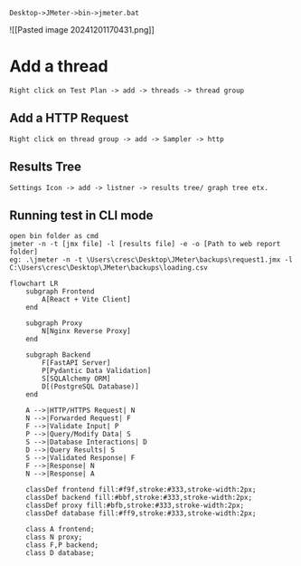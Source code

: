 
	Desktop->JMeter->bin->jmeter.bat

![[Pasted image 20241201170431.png]]

# Add a thread

	Right click on Test Plan -> add -> threads -> thread group
##  Add a HTTP Request
	Right click on thread group -> add -> Sampler -> http

## Results Tree 
	Settings Icon -> add -> listner -> results tree/ graph tree etx.

## Running test in CLI mode
	open bin folder as cmd
	jmeter -n -t [jmx file] -l [results file] -e -o [Path to web report folder]
	eg: .\jmeter -n -t \Users\cresc\Desktop\JMeter\backups\request1.jmx -l C:\Users\cresc\Desktop\JMeter\backups\loading.csv


```
flowchart LR
    subgraph Frontend
        A[React + Vite Client]
    end

    subgraph Proxy
        N[Nginx Reverse Proxy]
    end

    subgraph Backend
        F[FastAPI Server]
        P[Pydantic Data Validation]
        S[SQLAlchemy ORM]
        D[(PostgreSQL Database)]
    end

    A -->|HTTP/HTTPS Request| N
    N -->|Forwarded Request| F
    F -->|Validate Input| P
    P -->|Query/Modify Data| S
    S -->|Database Interactions| D
    D -->|Query Results| S
    S -->|Validated Response| F
    F -->|Response| N
    N -->|Response| A

    classDef frontend fill:#f9f,stroke:#333,stroke-width:2px;
    classDef backend fill:#bbf,stroke:#333,stroke-width:2px;
    classDef proxy fill:#bfb,stroke:#333,stroke-width:2px;
    classDef database fill:#ff9,stroke:#333,stroke-width:2px;

    class A frontend;
    class N proxy;
    class F,P backend;
    class D database;
```